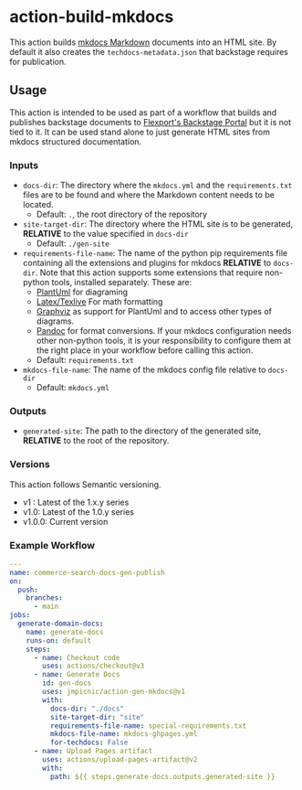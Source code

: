 # action-build-mkdocs

This action builds [mkdocs Markdown](https://www.mkdocs.org/) documents into an HTML site. By default it also creates the `techdocs-metadata.json` that backstage requires for publication.

## Usage

This action is intended to be used as part of a workflow that builds and publishes backstage documents to [Flexport's Backstage Portal](https://backstage.gess.flexport.internal) but it is not tied to it. It can be used stand alone to just generate HTML sites from mkdocs structured documentation.

### Inputs

* `docs-dir`: The directory where the `mkdocs.yml` and the `requirements.txt` files are to be found and where the Markdown content needs to be located.
  * Default: `.`, the root directory of the repository
* `site-target-dir`: The directory where the HTML site is to be generated, **RELATIVE** to the value specified in `docs-dir`
  * Default: `./gen-site`
* `requirements-file-name`: The name of the python pip requirements file containing all the extensions and plugins for mkdocs **RELATIVE** to `docs-dir`. Note that this action supports some extensions that require non-python tools, installed separately. These are:
  * [PlantUml](https://plantuml.com/) for diagraming
  * [Latex/Texlive](https://www.tug.org/texlive/) For math formatting
  * [Graphviz](https://graphviz.org/) as support for PlantUml and to access other types of diagrams.
  * [Pandoc](https://pandoc.org/) for format conversions.
  If your mkdocs configuration needs other non-python tools, it is your responsibility to configure them at the right place in your workflow before calling this action.
  * Default: `requirements.txt`
* `mkdocs-file-name`: The name of the mkdocs config file relative to `docs-dir`
  * Default: `mkdocs.yml`
<!-- * `for-techdocs`: If `Yes`, `yes`, `True` or `true` it will generate the required `techdocs_metadata.json` file for Backstage. 
  * Default: `True` -->

### Outputs

* `generated-site`: The path to the directory of the generated site, **RELATIVE** to the root of the repository.

### Versions

This action follows Semantic versioning.

* v1 : Latest of the 1.x.y series
* v1.0: Latest of the 1.0.y series
* v1.0.0: Current version

### Example Workflow

```yaml
---
name: commerce-search-docs-gen-publish
on:
  push:
    branches:
      - main
jobs:
  generate-domain-docs:
    name: generate-docs
    runs-on: default
    steps:
      - name: Checkout code
        uses: actions/checkout@v3
      - name: Generate Docs
        id: gen-docs
        uses: jmpicnic/action-gen-mkdocs@v1
        with:
          docs-dir: "./docs"
          site-target-dir: "site"
          requirements-file-name: special-requirements.txt
          mkdocs-file-name: mkdocs-ghpages.yml
          for-techdocs: False
      - name: Upload Pages artifact
        uses: actions/upload-pages-artifact@v2 
        with:
          path: ${{ steps.generate-docs.outputs.generated-site }}
```
